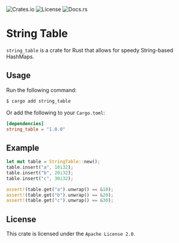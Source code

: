 ![Crates.io](https://img.shields.io/crates/v/string_table)
![License](https://img.shields.io/crates/l/string_table)
![Docs.rs](https://docs.rs/string_table/badge.svg)

# String Table
`string_table` is a crate for Rust that allows for speedy String-based HashMaps.

## Usage
Run the following command:
```sh
$ cargo add string_table
```
Or add the following to your `Cargo.toml`:

```toml
[dependencies]
string_table = "1.0.0"
```

## Example
```rs
let mut table = StringTable::new();
table.insert("a", 10i32);
table.insert("b", 20i32);
table.insert("c", 30i32);

assert!(table.get("a").unwrap() == &10);
assert!(table.get("b").unwrap() == &20);
assert!(table.get("c").unwrap() == &30);
```

## License
This crate is licensed under the `Apache License 2.0`.